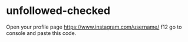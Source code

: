 # unfollowed-checked
Open your profile page
https://www.instagram.com/username/
f12 go to console and paste this code.
